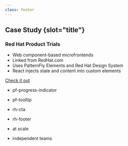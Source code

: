 ```yaml
---
class: footer
---
```


## Case Study {slot="title"}

### Red Hat Product Trials

- Web component-based microfrontends
- Linked from RedHat.com
- Uses PatternFly Elements and Red Hat Design System
- React injects state and content into custom elements

<rh-cta variant="primary" style="margin: 1em auto;">
  <a target="_blank" href="https://www.redhat.com/en/technologies/linux-platforms/enterprise-linux/server/trial">Check it out</a>
</rh-cta>

<script type="module">
  import '@rhds/elements/rh-cta/rh-cta.js';
</script>

<div slot="notes">

  - pf-progress-indicator
  - pf-tooltip
  - rh-cta
  - rh-footer

  - at scale
  - independent teams

</div>
